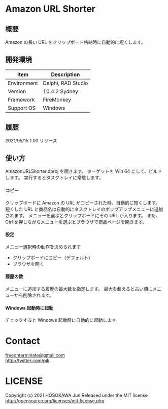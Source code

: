 ﻿# Amazon URL Shorter

## 概要

Amazon の長い URL をクリップボード格納時に自動的に短くします。

## 開発環境

| Item        | Description         |
|-------------|---------------------|
| Environment | Delphi, RAD Studio  |
| Version     | 10.4.2 Sydney       |
| Framework   | FireMonkey          |
| Support OS  | Windows             |

## 履歴

2021/05/15  1.00 リリース

## 使い方

AmazonURLShorter.dproj を開きます。
ターゲットを Win 64 にして、ビルドします。
実行するとタスクトレイに常駐します。

#### コピー

クリップボードに Amazon の URL がコピーされた時、自動的に短くします。
短くした URL と商品名は自動的にタスクトレイのポップアップメニューに追加されます。
メニューを選ぶとクリップボードにその URL が入ります。
また、Ctrl を押しながらメニューを選ぶとブラウザで商品ページを開きます。

#### 設定

メニュー選択時の動作を決められます

* クリップボードにコピー（デフォルト）
* ブラウザを開く

#### 履歴の数

メニューに追加する履歴の最大数を指定します。
最大を超えると古い順にメニューから削除されます。

#### Windows 起動時に起動

チェックすると Windows 起動時に自動的に起動します。

# Contact
freeonterminate@gmail.com  
http://twitter.com/pik  
      
# LICENSE
Copyright (c) 2021 HOSOKAWA Jun
Released under the MIT license  
http://opensource.org/licenses/mit-license.php
